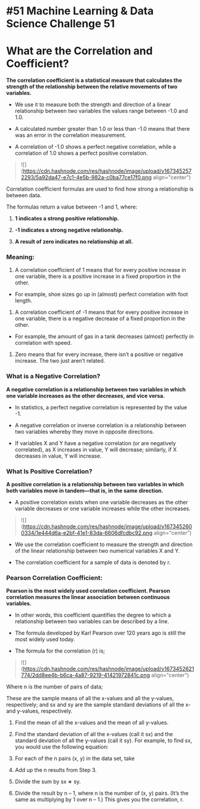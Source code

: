 # #51 Machine Learning & Data Science Challenge 51

# What are the Correlation and Coefficient?

**The correlation coefficient is a statistical measure that calculates the strength of the relationship between the relative movements of two variables.**

* We use it to measure both the strength and direction of a linear relationship between two variables the values range between -1.0 and 1.0.
    
* A calculated number greater than 1.0 or less than -1.0 means that there was an error in the correlation measurement.
    
* A correlation of -1.0 shows a perfect negative correlation, while a correlation of 1.0 shows a perfect positive correlation.
    

> ![](https://cdn.hashnode.com/res/hashnode/image/upload/v1673452572293/5a92da47-e7c1-4e5b-982a-c0ba77ce17f0.png align="center")

Correlation coefficient formulas are used to find how strong a relationship is between data.

The formulas return a value between -1 and 1, where:

1. **1 indicates a strong positive relationship.**
    
2. **\-1 indicates a strong negative relationship.**
    
3. **A result of zero indicates no relationship at all.**
    

### Meaning:

1. A correlation coefficient of 1 means that for every positive increase in one variable, there is a positive increase in a fixed proportion in the other.
    

* For example, shoe sizes go up in (almost) perfect correlation with foot length.
    

1. A correlation coefficient of -1 means that for every positive increase in one variable, there is a negative decrease of a fixed proportion in the other.
    

* For example, the amount of gas in a tank decreases (almost) perfectly in correlation with speed.
    

1. Zero means that for every increase, there isn’t a positive or negative increase. The two just aren’t related.
    

### What is a Negative Correlation?

**A negative correlation is a relationship between two variables in which one variable increases as the other decreases, and vice versa.**

* In statistics, a perfect negative correlation is represented by the value -1.
    
* A negative correlation or inverse correlation is a relationship between two variables whereby they move in opposite directions.
    
* If variables X and Y have a negative correlation (or are negatively correlated), as X increases in value, Y will decrease; similarly, if X decreases in value, Y will increase.
    

### What Is Positive Correlation?

**A positive correlation is a relationship between two variables in which both variables move in tandem—that is, in the same direction.**

* A positive correlation exists when one variable decreases as the other variable decreases or one variable increases while the other increases.
    

> ![](https://cdn.hashnode.com/res/hashnode/image/upload/v1673452600334/1e444d6a-e2bf-41e1-83da-6606dfcdbc92.png align="center")

* We use the correlation coefficient to measure the strength and direction of the linear relationship between two numerical variables X and Y.
    
* The correlation coefficient for a sample of data is denoted by r.
    

### Pearson Correlation Coefficient:

**Pearson is the most widely used correlation coefficient. Pearson correlation measures the linear association between continuous variables.**

* In other words, this coefficient quantifies the degree to which a relationship between two variables can be described by a line.
    
* The formula developed by Karl Pearson over 120 years ago is still the most widely used today.
    
* The formula for the correlation (r) is;
    

> ![](https://cdn.hashnode.com/res/hashnode/image/upload/v1673452621774/2dd8ee4b-b6ca-4a87-9219-41421972841c.png align="center")

Where n is the number of pairs of data;

These are the sample means of all the x-values and all the y-values, respectively; and sx and sy are the sample standard deviations of all the x- and y-values, respectively.

1. Find the mean of all the x-values and the mean of all y-values.
    
2. Find the standard deviation of all the x-values (call it sx) and the standard deviation of all the y-values (call it sy). For example, to find sx, you would use the following equation:
    
3. For each of the n pairs (x, y) in the data set, take
    
4. Add up the n results from Step 3.
    
5. Divide the sum by sx ∗ sy.
    
6. Divide the result by n – 1, where n is the number of (x, y) pairs. (It’s the same as multiplying by 1 over n – 1.) This gives you the correlation, r.